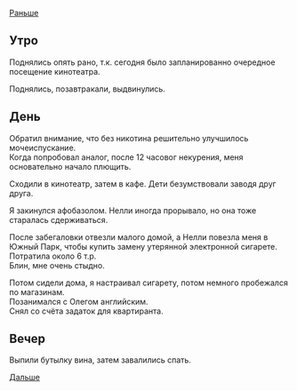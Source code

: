 [Раньше](2019.11.16.md)
## Утро
Поднялись опять рано, т.к. сегодня было запланированно очередное посещение кинотеатра.

Поднялись, позавтракали, выдвинулись.
## День
Обратил внимание, что без никотина решительно улучшилось мочеиспускание.  
Когда попробовал аналог, после 12 часовог некурения, меня основательно начало плющить.

Сходили в кинотеатр, затем в кафе. Дети безумствовали заводя друг друга.

Я закинулся афобазолом. Нелли иногда прорывало, но она тоже старалась сдерживаться.

После забегаловки отвезли малого домой, а Нелли повезла меня в Южный Парк, чтобы купить замену утерянной электронной сигарете. Потратила около 6 т.р.  
Блин, мне очень стыдно.

Потом сидели дома, я настраивал сигарету, потом немного пробежался по магазинам.  
Позанимался с Олегом английским.  
Снял со счёта задаток для квартиранта.
## Вечер
Выпили бутылку вина, затем завалились спать.

[Дальше](2019.11.18.md)